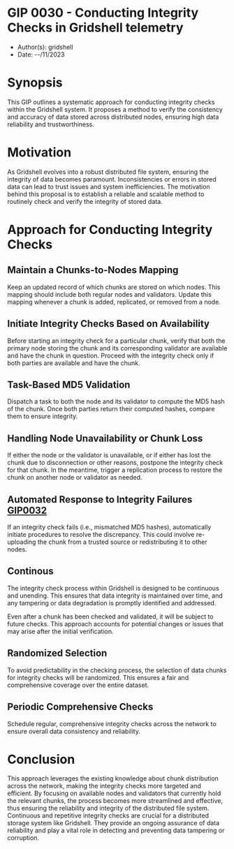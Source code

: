 # GIP 0030 - Conducting Integrity Checks in Gridshell telemetry

- Author(s): gridshell
- Date: --/11/2023

# Synopsis
This GIP outlines a systematic approach for conducting integrity checks within the Gridshell system. 
It proposes a method to verify the consistency and accuracy of data stored across distributed nodes, ensuring high data reliability and trustworthiness.

# Motivation
As Gridshell evolves into a robust distributed file system, ensuring the integrity of data becomes paramount. 
Inconsistencies or errors in stored data can lead to trust issues and system inefficiencies. 
The motivation behind this proposal is to establish a reliable and scalable method to routinely check and verify the integrity of stored data.

# Approach for Conducting Integrity Checks

## Maintain a Chunks-to-Nodes Mapping

Keep an updated record of which chunks are stored on which nodes. This mapping should include both regular nodes and validators.
Update this mapping whenever a chunk is added, replicated, or removed from a node.

## Initiate Integrity Checks Based on Availability

Before starting an integrity check for a particular chunk, verify that both the primary node storing the chunk and its corresponding validator are available and have the chunk in question.
Proceed with the integrity check only if both parties are available and have the chunk.

## Task-Based MD5 Validation

Dispatch a task to both the node and its validator to compute the MD5 hash of the chunk.
Once both parties return their computed hashes, compare them to ensure integrity.

## Handling Node Unavailability or Chunk Loss

If either the node or the validator is unavailable, or if either has lost the chunk due to disconnection or other reasons, postpone the integrity check for that chunk.
In the meantime, trigger a replication process to restore the chunk on another node or validator as needed.

## Automated Response to Integrity Failures [GIP0032](https://github.com/invpe/GridShell/blob/main/Documentation/GIP/0031-GFS_Integrity_Discrepancy_Handling_and_Replication.md)

If an integrity check fails (i.e., mismatched MD5 hashes), automatically initiate procedures to resolve the discrepancy. This could involve re-uploading the chunk from a trusted source or redistributing it to other nodes. 

## Continous

The integrity check process within Gridshell is designed to be continuous and unending. This ensures that data integrity is maintained over time, and any tampering or data degradation is promptly identified and addressed.

Even after a chunk has been checked and validated, it will be subject to future checks. This approach accounts for potential changes or issues that may arise after the initial verification.

## Randomized Selection

To avoid predictability in the checking process, the selection of data chunks for integrity checks will be randomized. This ensures a fair and comprehensive coverage over the entire dataset.

## Periodic Comprehensive Checks

Schedule regular, comprehensive integrity checks across the network to ensure overall data consistency and reliability.

# Conclusion

This approach leverages the existing knowledge about chunk distribution across the network, making the integrity checks more targeted and efficient. By focusing on available nodes and validators that currently hold the relevant chunks, the process becomes more streamlined and effective, thus ensuring the reliability and integrity of the distributed file system. Continuous and repetitive integrity checks are crucial for a distributed storage system like Gridshell. They provide an ongoing assurance of data reliability and play a vital role in detecting and preventing data tampering or corruption.
